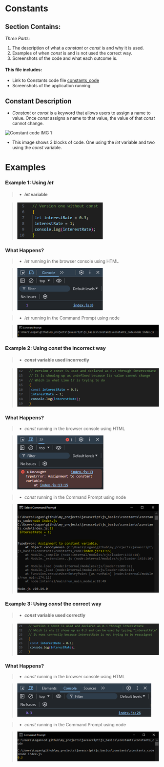 # Constants 

## Section Contains:

*Three Parts:*

1. The description of what a *constant* or *const* is and why it is used.
2. Examples of when *const* is and is not used the correct way.
3. Screenshots of the code and what each outcome is. 

#### This file includes:

* Link to Constants code file [constants_code](constants_code/index.js "Constants file")
* Screenshots of the application running 

## Constant Description

* *Constant* or *const* is a keyword that allows users to assign a name to value. Once *const*
assigns a name to that value, the value of that *const* cannot change. 

![Constant code IMG 1](img/const_code_img_.PNG "Constant code IMG 1")

* This image shows 3 blocks of code. One using the *let* variable and two using the *const* variable.

# Examples

### Example 1: Using *let*

> * #### *let* variable
 
> ![Let Variable Example](img/const_code_v1_img_1.PNG "Image 1 of let Variable")

### What Happens? 

> * *let* running in the browser console using HTML

> ![Let Variable Running in Browser](img/const_code_v1_img_2.PNG "Image 2 of let Variable")

> * *let* running in the Command Prompt using node

> ![Let Variable Running in through the Command Prompt using Node](img/const_code_v1_img_3.PNG "Image 3 of let Variable")

### Example 2: Using *const* the incorrect way

> * #### *const* variable used incorrectly

> ![Constant Variable Example](img/const_code_v2_img_1.PNG "Image 1 of const Variable")

### What Happens?

> * *const* running in the browser console using HTML

> ![Constant Variable Running in Browser](img/const_code_v2_img_2.PNG "Image 2 of consy Variable")

> * *const* running in the Command Prompt using node

> ![Constant Variable Running in through the Command Prompt using Node](img/const_code_v2_img_3.PNG "Image 3 of const Variable")

### Example 3: Using *const* the correct way

> * #### *const* variable used correctly

> ![Constant Variable Example](img/const_code_v3_img_1.PNG "Image 1 of const Variable")

### What Happens?

> * *const* running in the browser console using HTML

> ![Constant Variable Running in Browser](img/const_code_v3_img_2.PNG "Image 2 of consy Variable")

> * *const* running in the Command Prompt using node

> ![Constant Variable Running in through the Command Prompt using Node](img/const_code_v3_img_3.PNG "Image 3 of const Variable")


